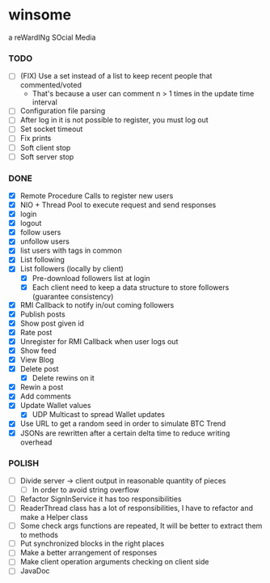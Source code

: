# winsome
a reWardINg SOcial Media
### TODO
- [ ] (FIX) Use a set instead of a list to keep recent people that commented/voted
  - That's because a user can comment n > 1 times in the update time interval
- [ ] Configuration file parsing
- [ ] After log in it is not possible to register, you must log out
- [ ] Set socket timeout
- [ ] Fix prints
- [ ] Soft client stop
- [ ] Soft server stop

### DONE
- [X] Remote Procedure Calls to register new users
- [X] NIO + Thread Pool to execute request and send responses
- [X] login
- [X] logout
- [X] follow users
- [X] unfollow users
- [X] list users with tags in common
- [X] List following
- [X] List followers (locally by client)
  - [X] Pre-download followers list at login
  - [X] Each client need to keep a data structure to store followers (guarantee consistency)
- [X] RMI Callback to notify in/out coming followers
- [X] Publish posts
- [X] Show post given id
- [X] Rate post
- [X] Unregister for RMI Callback when user logs out
- [X] Show feed
- [X] View Blog
- [X] Delete post
  - [X] Delete rewins on it
- [X] Rewin a post
- [X] Add comments
- [X] Update Wallet values
  - [X] UDP Multicast to spread Wallet updates
- [X] Use URL to get a random seed in order to simulate BTC Trend
- [X] JSONs are rewritten after a certain delta time to reduce writing overhead

### POLISH
- [ ] Divide server -> client output in reasonable quantity of pieces
  - [ ] In order to avoid string overflow
- [ ] Refactor SignInService it has too responsibilities
- [ ] ReaderThread class has a lot of responsibilities, I have to refactor and make a Helper class
- [ ] Some check args functions are repeated, It will be better to extract them to methods
- [ ] Put synchronized blocks in the right places
- [ ] Make a better arrangement of responses
- [ ] Make client operation arguments checking on client side
- [ ] JavaDoc